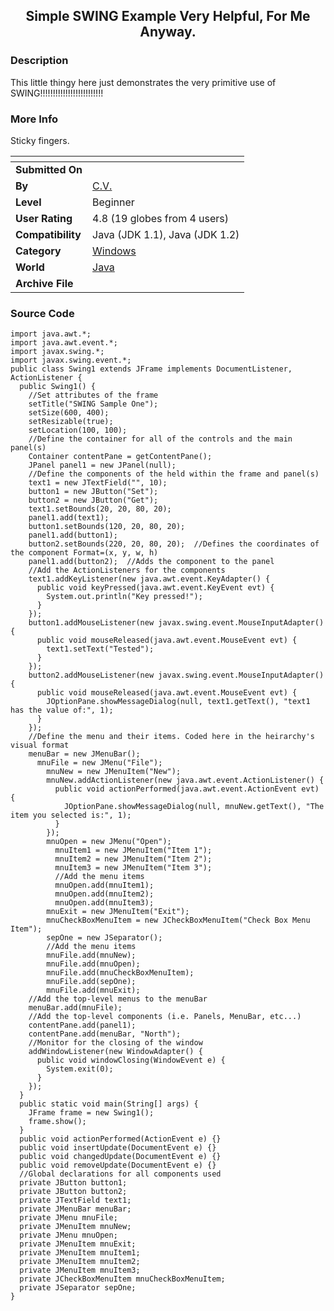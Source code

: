 ﻿<div align="center">

## Simple SWING Example Very Helpful, For Me Anyway\.


</div>

### Description

This little thingy here just demonstrates the very primitive use of SWING!!!!!!!!!!!!!!!!!!!!!!!!!
 
### More Info
 
Sticky fingers.


<span>             |<span>
---                |---
**Submitted On**   |
**By**             |[C\.V\.](https://github.com/Planet-Source-Code/PSCIndex/blob/master/ByAuthor/c-v.md)
**Level**          |Beginner
**User Rating**    |4.8 (19 globes from 4 users)
**Compatibility**  |Java \(JDK 1\.1\), Java \(JDK 1\.2\)
**Category**       |[Windows](https://github.com/Planet-Source-Code/PSCIndex/blob/master/ByCategory/windows__2-80.md)
**World**          |[Java](https://github.com/Planet-Source-Code/PSCIndex/blob/master/ByWorld/java.md)
**Archive File**   |[](https://github.com/Planet-Source-Code/c-v-simple-swing-example-very-helpful-for-me-anyway__2-3907/archive/master.zip)





### Source Code

```
import java.awt.*;
import java.awt.event.*;
import javax.swing.*;
import javax.swing.event.*;
public class Swing1 extends JFrame implements DocumentListener, ActionListener {
  public Swing1() {
    //Set attributes of the frame
    setTitle("SWING Sample One");
    setSize(600, 400);
    setResizable(true);
    setLocation(100, 100);
    //Define the container for all of the controls and the main panel(s)
    Container contentPane = getContentPane();
    JPanel panel1 = new JPanel(null);
    //Define the components of the held within the frame and panel(s)
    text1 = new JTextField("", 10);
    button1 = new JButton("Set");
    button2 = new JButton("Get");
    text1.setBounds(20, 20, 80, 20);
    panel1.add(text1);
    button1.setBounds(120, 20, 80, 20);
    panel1.add(button1);
    button2.setBounds(220, 20, 80, 20);  //Defines the coordinates of the component Format=(x, y, w, h)
    panel1.add(button2);  //Adds the component to the panel
    //Add the ActionListeners for the components
    text1.addKeyListener(new java.awt.event.KeyAdapter() {
      public void keyPressed(java.awt.event.KeyEvent evt) {
        System.out.println("Key pressed!");
      }
    });
    button1.addMouseListener(new javax.swing.event.MouseInputAdapter() {
      public void mouseReleased(java.awt.event.MouseEvent evt) {
        text1.setText("Tested");
      }
    });
    button2.addMouseListener(new javax.swing.event.MouseInputAdapter() {
      public void mouseReleased(java.awt.event.MouseEvent evt) {
        JOptionPane.showMessageDialog(null, text1.getText(), "text1 has the value of:", 1);
      }
    });
    //Define the menu and their items. Coded here in the heirarchy's visual format
    menuBar = new JMenuBar();
      mnuFile = new JMenu("File");
        mnuNew = new JMenuItem("New");
        mnuNew.addActionListener(new java.awt.event.ActionListener() {
          public void actionPerformed(java.awt.event.ActionEvent evt) {
            JOptionPane.showMessageDialog(null, mnuNew.getText(), "The item you selected is:", 1);
          }
        });
        mnuOpen = new JMenu("Open");
          mnuItem1 = new JMenuItem("Item 1");
          mnuItem2 = new JMenuItem("Item 2");
          mnuItem3 = new JMenuItem("Item 3");
          //Add the menu items
          mnuOpen.add(mnuItem1);
          mnuOpen.add(mnuItem2);
          mnuOpen.add(mnuItem3);
        mnuExit = new JMenuItem("Exit");
        mnuCheckBoxMenuItem = new JCheckBoxMenuItem("Check Box Menu Item");
        sepOne = new JSeparator();
        //Add the menu items
        mnuFile.add(mnuNew);
        mnuFile.add(mnuOpen);
        mnuFile.add(mnuCheckBoxMenuItem);
        mnuFile.add(sepOne);
        mnuFile.add(mnuExit);
    //Add the top-level menus to the menuBar
    menuBar.add(mnuFile);
    //Add the top-level components (i.e. Panels, MenuBar, etc...)
    contentPane.add(panel1);
    contentPane.add(menuBar, "North");
    //Monitor for the closing of the window
    addWindowListener(new WindowAdapter() {
      public void windowClosing(WindowEvent e) {
        System.exit(0);
      }
    });
  }
  public static void main(String[] args) {
    JFrame frame = new Swing1();
    frame.show();
  }
  public void actionPerformed(ActionEvent e) {}
  public void insertUpdate(DocumentEvent e) {}
  public void changedUpdate(DocumentEvent e) {}
  public void removeUpdate(DocumentEvent e) {}
  //Global declarations for all components used
  private JButton button1;
  private JButton button2;
  private JTextField text1;
  private JMenuBar menuBar;
  private JMenu mnuFile;
  private JMenuItem mnuNew;
  private JMenu mnuOpen;
  private JMenuItem mnuExit;
  private JMenuItem mnuItem1;
  private JMenuItem mnuItem2;
  private JMenuItem mnuItem3;
  private JCheckBoxMenuItem mnuCheckBoxMenuItem;
  private JSeparator sepOne;
}
```

